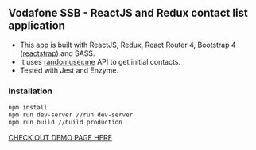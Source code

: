 ## Vodafone SSB - ReactJS and Redux contact list application
* This app is built with ReactJS, Redux, React Router 4, Bootstrap 4 ([reactstrap](http://reactstrap.github.io/)) and SASS.
* It uses [randomuser.me](https://randomuser.me/) API to get initial contacts.
* Tested with Jest and Enzyme.

### Installation
```bash
npm install
npm run dev-server //run dev-server
npm run build //build production
```

[CHECK OUT DEMO PAGE HERE](https://vodafone-homework.firebaseapp.com/)